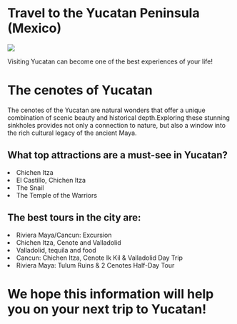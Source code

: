 <!DOCTYPE html>
<html>
    <head>
        <meta charset="utf-8">
        <title>Project: Travel webpage</title>
    </head>
    <body>
    <head>
        <h1>Travel to the Yucatan Peninsula (Mexico) </h1>
 
<img src="https://th.bing.com/th/id/R.88a3f95921eaf85b7d84807d87986e82?rik=q7Oju0D%2fylGVsg&pid=ImgRaw&r=0 ">
</body>
</head>
<body> 
<p>  Visiting Yucatan can become one of the best experiences of your life! </p>
<h1> The cenotes of Yucatan </h1>
<p>  The cenotes of the Yucatan are natural wonders that offer a unique combination of scenic beauty and historical depth.Exploring these stunning sinkholes provides not only a connection to nature, but also a window into the rich cultural legacy of the ancient Maya. </p>

<h2>
  What top attractions are a must-see in Yucatan?  
</h2>
<p>
<li> Chichen Itza  </li>
<li>  El Castillo, Chichen Itza  </li>
<li> The Snail </li>
<li> The Temple of the Warriors   </li>
    
</p>
<h2>  The best tours in the city are:
 </h2>

<li>   Riviera Maya/Cancun: Excursion  </li>
<li> Chichen Itza, Cenote and Valladolid
  </li>
  <li>  Valladolid, tequila and food  </li>
  <li>   Cancun: Chichen Itza, Cenote Ik Kil & Valladolid Day Trip </li>
  <li>  Riviera Maya: Tulum Ruins & 2 Cenotes Half-Day Tour
   </li>
</body>
<h1>  We hope this information will help you on your next trip to Yucatan!     </h1>
        


</html>
